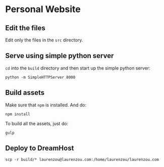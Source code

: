 # Personal Website

## Edit the files
Edit only the files in the `src` directory.

## Serve using simple python server
`cd` into the `build` directory and then start up the simple python server:

```
python -m SimpleHTTPServer 8000
```

## Build assets
Make sure that `npm` is installed. And do:

```
npm install
```

To build all the assets, just do:

```
gulp
```

## Deploy to DreamHost
```
scp -r build/* laurenzou@laurenzou.com:/home/laurenzou/laurenzou.com
```
